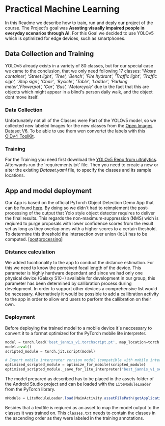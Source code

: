 
# Practical Machine Learning

In this Readme we describe how to train, run and deply our project of the course. The Project's goal was __Asssting visually impaired people in everyday scenarios through AI__. For this Goal we decided to use YOLOv5 which is optimized for edge devices, such as smartphones. 

## Data Collection and Training

YOLOv5 already exists in a variety of 80 classes, but for our special case we came to the conclusion, that we only need following 17 classes: _'Waste container', 'Street light', 'Tree', 'Bench', 'Fire hydrant', 'Traffic light', 'Traffic sign', 'Stop sign', 'Chair', 'Bycicle', 'Table', 'Ladder', 'Parking meter','Flowerpot', 'Car', 'Bus', 'Motorcycle'_ due to the fact that this are objects which might appear in a blind's person daily walk, and the object dont move itself.

### Data Collection

Unfortunately not all of the Classes were Part of the YOLOv5 model, so we collected new labeled Images for the new classes from the [Open Images Dataset V6](https://storage.googleapis.com/openimages/web/index.html). To be able to use them wen convertet the labels with this [OIDv4_ToolKit](https://github.com/EscVM/OIDv4_ToolKit).

### Training

For the Training you need first download the [YOLOv5 Repo from ultralytics](https://github.com/ultralytics/yolov5). Afterwards run the 'requirements.txt' file.
Then you need to create a new or alter the existing _Dataset.yaml_ file, to specify the classes and its sample locations.

## App and model deployment

Our App is based on the official PyTorch Object Detection Demo App that can be found [here][demo].
By doing so we didn´t had to reimplement the post-processing of the output that Yolo style object detector requires to deliver the final results.
This regards the non-maximum-suppression (NMS) wich is reqiured to purge proposals with lower confidence scores from the result set as long as they overlap ones with a higher scores to a certain theshold. To determine this threshold the intersection over union (IoU) has to be computed. [[postprocessing]]

### Distance calculation

We added fucntionality to the app to conduct the distance estimation. For this we need to know the perceived focal length of the device. This parameter is highly hardware dependant and since we had only one physical device (Galaxy S10+) available for development in our group, this parameter has been determined by callibration process during development. In order to support other devices a comprehensive list would be necessary. Alternatively it would be possible to add a callibration activity to the app in order to allow end users to perform the callibration on their own.

### Deployment

Before deploying the trained model to a mobile device it´s neccessary to convert it to a format optimized for the PyTorch mobile lite interpreter. 

```python
model = torch.load('best_jannis_v1.torchscript.pt', map_location=torch.device('cpu'))
model.eval()
scripted_module = torch.jit.script(model)

# Export mobile interpreter version model (compatible with mobile interpreter)
optimized_scripted_module = optimize_for_mobile(scripted_module)
optimized_scripted_module._save_for_lite_interpreter("best_jannis_v1_scripted.ptl")
```

The model prepared as described has to be placed in the assets folder of the Android Studio project and can be loaded with the `LiteModuleLoader` from the PyTorch library.

```java
mModule = LiteModuleLoader.load(MainActivity.assetFilePath(getApplicationContext(), "best_jannis_v1_scripted.ptl"));
```

[demo]: https://github.com/pytorch/android-demo-app/tree/master/ObjectDetection
[postprocessing]: https://towardsdatascience.com/non-maximum-suppression-nms-93ce178e177c

Besides that a textfile is reqiured as an asset to map the model output to the classes it was trained on. This `classes.txt` needs to contain the classes in the ascending order as they were labeled in the training annotations. 
